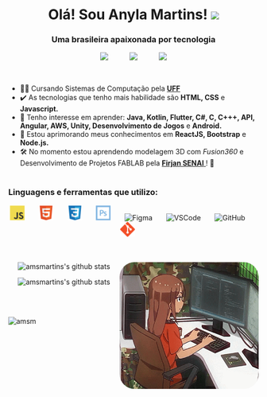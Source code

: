 <!--
**amsmartins/amsmartins** is a ✨ _special_ ✨ repository because its `README.md` (this file) appears on your GitHub profile.


<!-- INTRO -->
<h1 align="center">Olá! Sou Anyla Martins! <img src="https://raw.githubusercontent.com/iampavangandhi/iampavangandhi/master/gifs/Hi.gif" width="30px"></h1>
<h3 align="center">Uma brasileira apaixonada por tecnologia</h3>


<!-- CONTATO -->
<p align="center">
<a href="https://github.com/amsmartins">
<img src="https://img.shields.io/badge/github-%23100000.svg?&style=for-the-badge&logo=github&logoColor=white&link=mailto:https://github.com/amsmartins"></a>
&nbsp;&nbsp;&nbsp;&nbsp;&nbsp;&nbsp;&nbsp;&nbsp;&nbsp;
    
<a href="mailto:anylamartins@id.uff.br">
<img src="https://img.shields.io/badge/gmail-D14836?&style=for-the-badge&logo=gmail&logoColor=white&link=mailto:anylamartins@id.uff.br"></a>
&nbsp;&nbsp;&nbsp;&nbsp;&nbsp;&nbsp;&nbsp;&nbsp;&nbsp;
  
<a href="https://www.linkedin.com/in/amsmartins">
<img src="https://img.shields.io/badge/linkedin-%230077B5.svg?&style=for-the-badge&logo=linkedin&logoColor=white&link=mailto:https://www.linkedin.com/in/amsmartins/"></a>
</p><br>


<!-- SOBRE SIM -->
- 👨‍🎓 Cursando Sistemas de Computação pela <a href="https://www.uff.br/?q=curso/tecnologia-em-sistemas-de-computacao-ead/1122221/tecnologico/niteroi">**UFF**</a>
- ✔️ As tecnologias que tenho mais habilidade são **HTML, CSS** e **Javascript.**
- 🎯 Tenho interesse em aprender: **Java, Kotlin, Flutter, C#, C, C+++, API, Angular, AWS, Unity, Desenvolvimento de Jogos**  e **Android.**
- 🔭 Estou aprimorando meus conhecimentos em **ReactJS, Bootstrap**  e **Node.js.**
- 🛠 No momento estou aprendendo modelagem 3D com *Fusion360* e Desenvolvimento de Projetos FABLAB pela <a href="https://www.fablabs.io/labs/fablabcaxias">**Firjan SENAI** </a>! 🌳
<br><br>


<!-- SKILLS -->
<h3>Linguagens e ferramentas que utilizo:</h3>
<div align="center" style="display: inline-block">
<img width="30" src="https://raw.githubusercontent.com/devicons/devicon/master/icons/javascript/javascript-original.svg" alt="Javascript">
&nbsp;&nbsp;&nbsp;&nbsp;&nbsp;
<img width="30" src="https://raw.githubusercontent.com/devicons/devicon/master/icons/html5/html5-original.svg" alt="HTML5">
&nbsp;&nbsp;&nbsp;&nbsp;&nbsp;
<img width="30" src="https://raw.githubusercontent.com/devicons/devicon/master/icons/css3/css3-original.svg" alt="CSS3">
&nbsp;&nbsp;&nbsp;&nbsp;&nbsp;
<img width="30" src="https://raw.githubusercontent.com/devicons/devicon/master/icons/photoshop/photoshop-line.svg" alt="Photoshop"/>
&nbsp;&nbsp;&nbsp;&nbsp;&nbsp;
<img width="30" src="https://www.vectorlogo.zone/logos/figma/figma-icon.svg" alt="Figma"/>
&nbsp;&nbsp;&nbsp;&nbsp;&nbsp;
<img width="30" src="https://cdn.jsdelivr.net/gh/devicons/devicon/icons/vscode/vscode-original.svg" alt="VSCode"/>
&nbsp;&nbsp;&nbsp;&nbsp;&nbsp;
<img width="30" src="https://cdn.jsdelivr.net/gh/devicons/devicon/icons/github/github-original.svg" alt="GitHub"/>
&nbsp;&nbsp;&nbsp;&nbsp;&nbsp;
<img width="30" src="https://raw.githubusercontent.com/devicons/devicon/master/icons/git/git-original.svg" alt="Git"/>
&nbsp;&nbsp;&nbsp;&nbsp;&nbsp;
</div> <br> <br> <br>


<!--  GIF -->
<div style="display: block" align="center">
<img align="right" width="280" height="255" style="border-radius:30px;" src="https://github.com/amsmartins/amsmartins/raw/main/assets/ahagon-umiko_code.gif"/>
    
<!-- STATS E GIF -->
<p><img src="https://github-readme-stats.vercel.app/api?username=amsmartins&show_icons=true&theme=tokyonight&include_all_commits=true&count_private=true" alt="amsmartins's github stats"/></p>
 <p><img src="https://github-readme-stats.vercel.app/api/top-langs/?username=amsmartins&layout=compact&langs_count=7&theme=tokyonight&show_icons=true" alt="amsmartins's github stats"/></p>
</div>
<br><br>


<!-- VISITAS -->
<p align="left"> <img src="https://komarev.com/ghpvc/?username=amsmartins&label=Profile%20views&color=0e75b6&style=flat" alt="amsm" /> </p>


